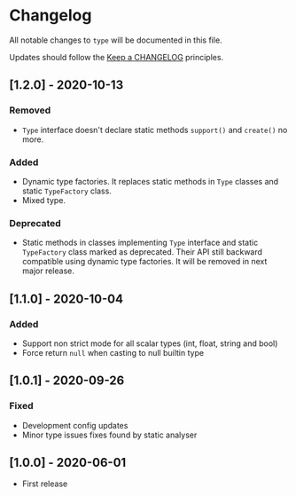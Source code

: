 # Changelog

All notable changes to `type` will be documented in this file.

Updates should follow the [Keep a CHANGELOG](http://keepachangelog.com/) principles.

<!--
## [X.Y.Z] - YYYY-MM-DD
### Added
- Nothing

### Deprecated
- Nothing

### Fixed
- Nothing

### Removed
- Nothing

### Security
- Nothing
-->

## [1.2.0] - 2020-10-13
### Removed
- `Type` interface doesn't declare static methods `support()` and `create()` no more.
### Added
- Dynamic type factories. It replaces static methods in `Type` classes and static `TypeFactory` class.
- Mixed type.
### Deprecated
- Static methods in classes implementing `Type` interface and static `TypeFactory` class marked as deprecated.
  Their API still backward compatible using dynamic type factories. It will be removed in next major release.

## [1.1.0] - 2020-10-04
### Added
- Support non strict mode for all scalar types (int, float, string and bool)
- Force return `null` when casting to null builtin type

## [1.0.1] - 2020-09-26
### Fixed
- Development config updates
- Minor type issues fixes found by static analyser

## [1.0.0] - 2020-06-01
- First release
